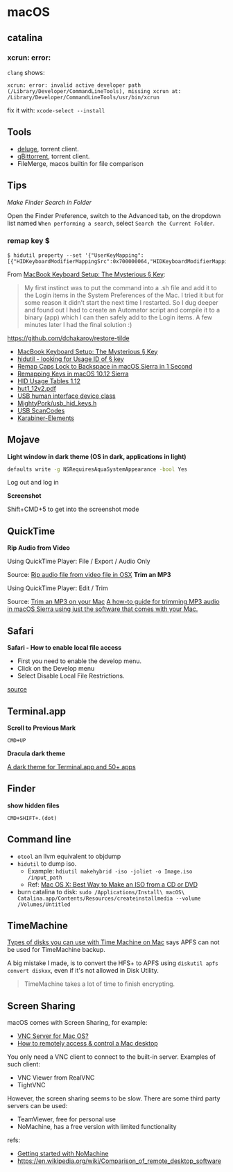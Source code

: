 # macOS

## catalina


### xcrun: error:

`clang` shows:

`xcrun: error: invalid active developer path (/Library/Developer/CommandLineTools), missing xcrun at: /Library/Developer/CommandLineTools/usr/bin/xcrun`

fix it with: `xcode-select --install`

## Tools

* [deluge](https://deluge-torrent.org/), torrent client.
* [qBittorrent](https://www.qbittorrent.org/), torrent client.
* FileMerge, macos builtin for file comparison


## Tips

*Make Finder Search in Folder*

Open the Finder Preference, switch to the Advanced tab, on the dropdown list named `When performing a search`, select `Search the Current Folder`.

### remap key $

```
$ hidutil property --set '{"UserKeyMapping":[{"HIDKeyboardModifierMappingSrc":0x700000064,"HIDKeyboardModifierMappingDst":0x700000035}]}'
```

From [MacBook Keyboard Setup: The Mysterious § Key]:

> My first instinct was to put the command into a .sh file and add it to the Login items in the System Preferences of the Mac. I tried it but for some reason it didn’t start the next time I restarted. So I dug deeper and found out I had to create an Automator script and compile it to a binary (app) which I can then safely add to the Login items. A few minutes later I had the final solution :)

<https://github.com/dchakarov/restore-tilde>

- [MacBook Keyboard Setup: The Mysterious § Key]
- [ hidutil - looking for Usage ID of § key ](https://discussions.apple.com/thread/8133633)
- [Remap Caps Lock to Backspace in macOS Sierra in 1 Second](http://homeowmorphism.com/articles/17/Remap-CapsLock-Backspace-Sierra)
- [Remapping Keys in macOS 10.12 Sierra](https://developer.apple.com/library/archive/technotes/tn2450/_index.html)
- [HID Usage Tables 1.12](https://www.usb.org/document-library/hid-usage-tables-112)
- [hut1_12v2.pdf](https://www.usb.org/sites/default/files/documents/hut1_12v2.pdf)
- [USB human interface device class](https://en.wikipedia.org/wiki/USB_human_interface_device_class)
- [ MightyPork/usb_hid_keys.h](https://gist.github.com/MightyPork/6da26e382a7ad91b5496ee55fdc73db2)
- [USB ScanCodes](https://www.win.tue.nl/~aeb/linux/kbd/scancodes-14.html)
- [Karabiner-Elements](https://pqrs.org/osx/karabiner/)


[MacBook Keyboard Setup: The Mysterious § Key]: https://dchakarov.com/blog/macbook-remap-keys/

## Mojave

**Light window in dark theme (OS in dark, applications in light)**

```sh
defaults write -g NSRequiresAquaSystemAppearance -bool Yes
```

Log out and log in

**Screenshot**

Shift+CMD+5 to get into the screenshot mode

## QuickTime

**Rip Audio from Video**

Using QuickTime Player: File / Export / Audio Only

Source: [Rip audio file from video file in OSX](https://apple.stackexchange.com/questions/113125/rip-audio-file-from-video-file-in-osx) 
**Trim an MP3**

Using QuickTime Player: Edit / Trim


Source: [Trim an MP3 on your Mac](http://osxdaily.com/2010/09/16/trim-mp3-on-your-mac/) [A how-to guide for trimming MP3 audio in macOS Sierra using just the software that comes with your Mac.](https://biteable.com/blog/tips/trimming-audio-macos/)

## Safari

**Safari - How to enable local file access**

 * First you need to enable the develop menu.
 * Click on the Develop menu
 * Select Disable Local File Restrictions.

[source](https://ccm.net/faq/36342-safari-how-to-enable-local-file-access)

## Terminal.app

**Scroll to Previous Mark**

`CMD+UP`

**Dracula dark theme**

[A dark theme for Terminal.app and 50+ apps](https://draculatheme.com/terminal/)

## Finder

**show hidden files**

`CMD+SHIFT+.(dot)`

## Command line

* `otool` an llvm equivalent to objdump
* `hidutil` to dump iso.
  * Example: `hdiutil makehybrid -iso -joliet -o Image.iso /input_path`
  * Ref: [Mac OS X: Best Way to Make an ISO from a CD or DVD](https://superuser.com/questions/85987/mac-os-x-best-way-to-make-an-iso-from-a-cd-or-dvd)
* burn catalina to disk: `sudo /Applications/Install\ macOS\ Catalina.app/Contents/Resources/createinstallmedia --volume /Volumes/Untitled`

## TimeMachine

[Types of disks you can use with Time Machine on Mac](https://support.apple.com/en-sg/guide/mac-help/mh15139/mac) says APFS can not be used for TimeMachine backup.

A big mistake I made, is to convert the HFS+ to APFS using `diskutil apfs convert diskxx`, even if it's not allowed in Disk Utility. 

> TimeMachine takes a lot of time to finish encrypting.

## Screen Sharing

macOS comes with Screen Sharing, for example:

* [VNC Server for Mac OS?](https://apple.stackexchange.com/questions/303647/vnc-server-for-mac-os)
* [How to remotely access & control a Mac desktop](https://www.macworld.co.uk/how-to/mac-software/remote-access-control-mac-3594139/)

You only need a VNC client to connect to the built-in server. Examples of such client:

* VNC Viewer from RealVNC
* TightVNC

However, the screen sharing seems to be slow. There are some third party servers can be used:

* TeamViewer, free for personal use
* NoMachine, has a free version with limited functionality

refs:

* [Getting started with NoMachine](https://www.nomachine.com/getting-started-with-nomachine)
* <https://en.wikipedia.org/wiki/Comparison_of_remote_desktop_software>